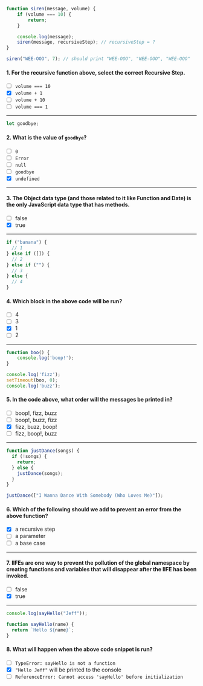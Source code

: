 ```js
function siren(message, volume) {
    if (volume === 10) {
        return;
    }

    console.log(message);
    siren(message, recursiveStep); // recursiveStep = ?
}

siren("WEE-OOO", 7); // should print "WEE-OOO", "WEE-OOO", "WEE-OOO"
```

#### 1. For the recursive function above, select the correct Recursive Step.
- [ ] `volume === 10`
- [x] `volume + 1`
- [ ] `volume + 10`
- [ ] `volume === 1`

---

```js
let goodbye;
```

#### 2. What is the value of `goodbye`?
- [ ] `0`
- [ ] `Error`
- [ ] `null`
- [ ] `goodbye`
- [x] `undefined`

---

#### 3. The Object data type (and those related to it like Function and Date) is the only JavaScript data type that has methods.
- [ ] false
- [x] true

---

```js
if ("banana") {
  // 1
} else if ([]) {
  // 2
} else if ("") {
  // 3
} else {
  // 4
}
```

#### 4. Which block in the above code will be run? 
- [ ] 4
- [ ] 3
- [x] 1 
- [ ] 2

---

```js
function boo() {
    console.log('boop!');
}

console.log('fizz');
setTimeout(boo, 0);
console.log('buzz');
```

#### 5. In the code above, what order will the messages be printed in?
- [ ] boop!, fizz, buzz
- [ ] boop!, buzz, fizz
- [x] fizz, buzz, boop!
- [ ] fizz, boop!, buzz

---

```js
function justDance(songs) {
  if (!songs) {
    return;
  } else {
    justDance(songs);
  }
}

justDance(["I Wanna Dance With Somebody (Who Loves Me)"]);
```

#### 6. Which of the following should we add to prevent an error from the above function?
- [x] a recursive step
- [ ] a parameter
- [ ] a base case

---

#### 7. IIFEs are one way to prevent the pollution of the global namespace by creating functions and variables that will disappear after the IIFE has been invoked.
- [ ] false
- [x] true

---

```js
console.log(sayHello("Jeff"));

function sayHello(name) {
  return `Hello ${name}`;
}
```

#### 8. What will happen when the above code snippet is run?
- [ ] `TypeError: sayHello is not a function`
- [x] `"Hello Jeff"` will be printed to the console
- [ ] `ReferenceError: Cannot access 'sayHello' before initialization`
